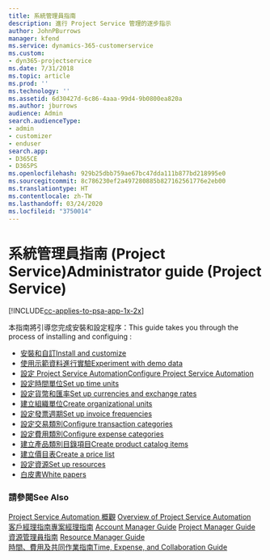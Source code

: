 ```yaml
---
title: 系統管理員指南
description: 進行 Project Service 管理的逐步指示
author: JohnPBurrows
manager: kfend
ms.service: dynamics-365-customerservice
ms.custom:
- dyn365-projectservice
ms.date: 7/31/2018
ms.topic: article
ms.prod: ''
ms.technology: ''
ms.assetid: 6d30427d-6c86-4aaa-99d4-9b0800ea820a
ms.author: jburrows
audience: Admin
search.audienceType:
- admin
- customizer
- enduser
search.app:
- D365CE
- D365PS
ms.openlocfilehash: 929b25dbb759ae67bc47dda111b877bd218995e0
ms.sourcegitcommit: 8c786230ef2a497280885b827162561776e2eb00
ms.translationtype: HT
ms.contentlocale: zh-TW
ms.lasthandoff: 03/24/2020
ms.locfileid: "3750014"
---
```

# <a name="administrator-guide-project-service"></a><span data-ttu-id="760da-103">系統管理員指南 (Project Service)</span><span class="sxs-lookup"><span data-stu-id="760da-103">Administrator guide (Project Service)</span></span>

[!INCLUDE[cc-applies-to-psa-app-1x-2x](../includes/cc-applies-to-psa-app-1x-2x.md)]

<span data-ttu-id="760da-104">本指南將引導您完成安裝和設定程序：</span><span class="sxs-lookup"><span data-stu-id="760da-104">This guide takes you through the process of installing and configuing :</span></span>  
  
- [<span data-ttu-id="760da-105">安裝和自訂</span><span class="sxs-lookup"><span data-stu-id="760da-105">Install and customize</span></span>](install-customize.md)
- [<span data-ttu-id="760da-106">使用示範資料進行實驗</span><span class="sxs-lookup"><span data-stu-id="760da-106">Experiment with demo data</span></span>](use-demo-data.md)
- [<span data-ttu-id="760da-107">設定 Project Service Automation</span><span class="sxs-lookup"><span data-stu-id="760da-107">Configure Project Service Automation</span></span>](configure.md)
- [<span data-ttu-id="760da-108">設定時間單位</span><span class="sxs-lookup"><span data-stu-id="760da-108">Set up time units</span></span>](set-up-time-units.md)
- [<span data-ttu-id="760da-109">設定貨幣和匯率</span><span class="sxs-lookup"><span data-stu-id="760da-109">Set up currencies and exchange rates</span></span>](set-up-currencies-exchange-rates.md)
- [<span data-ttu-id="760da-110">建立組織單位</span><span class="sxs-lookup"><span data-stu-id="760da-110">Create organizational units</span></span>](create-organizational-units.md)
- [<span data-ttu-id="760da-111">設定發票週期</span><span class="sxs-lookup"><span data-stu-id="760da-111">Set up invoice frequencies</span></span>](set-up-invoice-frequencies.md)
- [<span data-ttu-id="760da-112">設定交易類別</span><span class="sxs-lookup"><span data-stu-id="760da-112">Configure transaction categories</span></span>](configure-transaction-categories.md)
- [<span data-ttu-id="760da-113">設定費用類別</span><span class="sxs-lookup"><span data-stu-id="760da-113">Configure expense categories</span></span>](configure-expense-categories.md)
- [<span data-ttu-id="760da-114">建立產品類別目錄項目</span><span class="sxs-lookup"><span data-stu-id="760da-114">Create product catalog items</span></span>](create-product-catalog-items.md)
- [<span data-ttu-id="760da-115">建立價目表</span><span class="sxs-lookup"><span data-stu-id="760da-115">Create a price list</span></span>](create-price-list.md)
- [<span data-ttu-id="760da-116">設定資源</span><span class="sxs-lookup"><span data-stu-id="760da-116">Set up resources</span></span>](set-up-resources.md)
- [<span data-ttu-id="760da-117">白皮書</span><span class="sxs-lookup"><span data-stu-id="760da-117">White papers</span></span>](white-papers.md)
  
### <a name="see-also"></a><span data-ttu-id="760da-118">請參閱</span><span class="sxs-lookup"><span data-stu-id="760da-118">See Also</span></span>  
 <span data-ttu-id="760da-119">[Project Service Automation 概觀](../project-service/overview.md)  </span><span class="sxs-lookup"><span data-stu-id="760da-119">[Overview of Project Service Automation](../project-service/overview.md)  </span></span>  
 <span data-ttu-id="760da-120">[客戶經理指南](../project-service/account-manager-guide.md)[專案經理指南](../project-service/project-manager-guide.md) </span><span class="sxs-lookup"><span data-stu-id="760da-120">[Account Manager Guide](../project-service/account-manager-guide.md) [Project Manager Guide](../project-service/project-manager-guide.md) </span></span>  
 <span data-ttu-id="760da-121">[資源管理員指南](../project-service/resource-manager-guide.md) </span><span class="sxs-lookup"><span data-stu-id="760da-121">[Resource Manager Guide](../project-service/resource-manager-guide.md) </span></span>  
 [<span data-ttu-id="760da-122">時間、費用及共同作業指南</span><span class="sxs-lookup"><span data-stu-id="760da-122">Time, Expense, and Collaboration Guide</span></span>](../project-service/time-expense-collaboration-guide.md)
